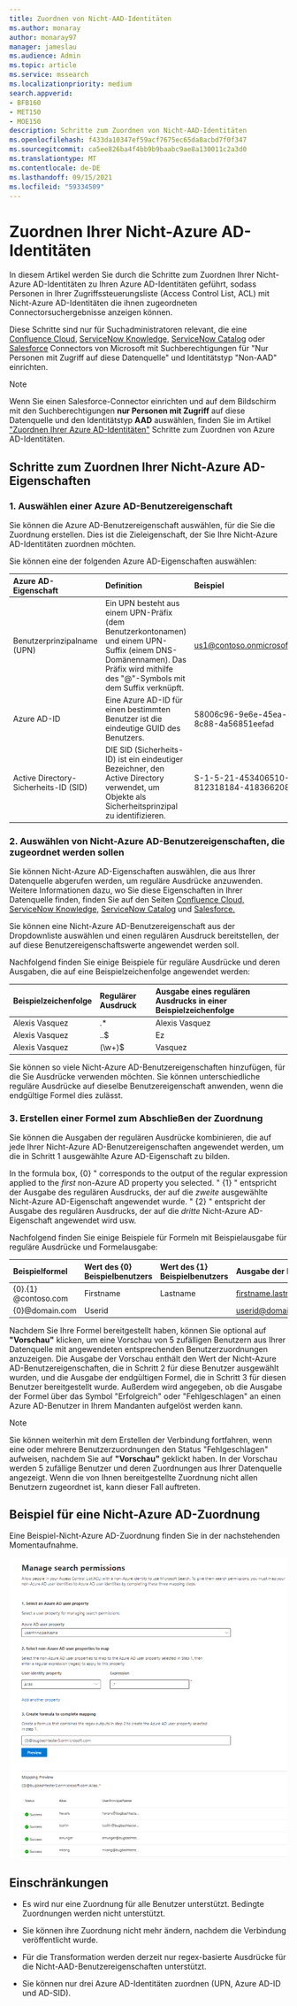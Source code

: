 ```yaml
---
title: Zuordnen von Nicht-AAD-Identitäten
ms.author: monaray
author: monaray97
manager: jameslau
ms.audience: Admin
ms.topic: article
ms.service: mssearch
ms.localizationpriority: medium
search.appverid:
- BFB160
- MET150
- MOE150
description: Schritte zum Zuordnen von Nicht-AAD-Identitäten
ms.openlocfilehash: f433da10347ef59acf7675ec65da8acbd7f0f347
ms.sourcegitcommit: ca5ee826ba4f4bb9b9baabc9ae8a130011c2a3d0
ms.translationtype: MT
ms.contentlocale: de-DE
ms.lasthandoff: 09/15/2021
ms.locfileid: "59334509"
---
```

# <a name="map-your-non-azure-ad-identities"></a>Zuordnen Ihrer Nicht-Azure AD-Identitäten  

In diesem Artikel werden Sie durch die Schritte zum Zuordnen Ihrer Nicht-Azure AD-Identitäten zu Ihren Azure AD-Identitäten geführt, sodass Personen in Ihrer Zugriffssteuerungsliste (Access Control List, ACL) mit Nicht-Azure AD-Identitäten die ihnen zugeordneten Connectorsuchergebnisse anzeigen können.

Diese Schritte sind nur für Suchadministratoren relevant, die eine [Confluence Cloud,](confluence-cloud-connector.md) [ServiceNow Knowledge,](servicenow-knowledge-connector.md) [ServiceNow Catalog](servicenow-catalog-connector.md) oder [Salesforce](salesforce-connector.md) Connectors von Microsoft mit Suchberechtigungen für "Nur Personen mit Zugriff auf diese Datenquelle" und Identitätstyp "Non-AAD" einrichten.

>[!NOTE]
>Wenn Sie einen Salesforce-Connector einrichten und auf dem Bildschirm mit den Suchberechtigungen **nur Personen mit Zugriff** auf diese Datenquelle und den Identitätstyp **AAD** auswählen, finden Sie im Artikel ["Zuordnen Ihrer Azure AD-Identitäten"](map-aad.md) Schritte zum Zuordnen von Azure AD-Identitäten.  

## <a name="steps-for-mapping-your-non-azure-ad-properties"></a>Schritte zum Zuordnen Ihrer Nicht-Azure AD-Eigenschaften

### <a name="1-select-an-azure-ad-user-property"></a>1. Auswählen einer Azure AD-Benutzereigenschaft  

Sie können die Azure AD-Benutzereigenschaft auswählen, für die Sie die Zuordnung erstellen. Dies ist die Zieleigenschaft, der Sie Ihre Nicht-Azure AD-Identitäten zuordnen möchten.  

Sie können eine der folgenden Azure AD-Eigenschaften auswählen:

| Azure AD-Eigenschaft    | Definition           | Beispiel         |
| :------------------- | :------------------- |:--------------- |
| Benutzerprinzipalname (UPN)  | Ein UPN besteht aus einem UPN-Präfix (dem Benutzerkontonamen) und einem UPN-Suffix (einem DNS-Domänennamen). Das Präfix wird mithilfe des "@"-Symbols mit dem Suffix verknüpft. | us1@contoso.onmicrosoft.com |
| Azure AD-ID                 | Eine Azure AD-ID für einen bestimmten Benutzer ist die eindeutige GUID des Benutzers.                 | 58006c96-9e6e-45ea-8c88-4a56851eefad            |
| Active Directory-Sicherheits-ID (SID)                  | DIE SID (Sicherheits-ID) ist ein eindeutiger Bezeichner, den Active Directory verwendet, um Objekte als Sicherheitsprinzipal zu identifizieren.                  | S-1-5-21-453406510-812318184-4183662089             |

### <a name="2-select-non-azure-ad-user-properties-to-map"></a>2. Auswählen von Nicht-Azure AD-Benutzereigenschaften, die zugeordnet werden sollen

Sie können Nicht-Azure AD-Eigenschaften auswählen, die aus Ihrer Datenquelle abgerufen werden, um reguläre Ausdrücke anzuwenden. Weitere Informationen dazu, wo Sie diese Eigenschaften in Ihrer Datenquelle finden, finden Sie auf den Seiten [Confluence Cloud,](confluence-cloud-connector.md) [ServiceNow Knowledge,](servicenow-knowledge-connector.md) [ServiceNow Catalog](servicenow-catalog-connector.md) und [Salesforce.](salesforce-connector.md)  

Sie können eine Nicht-Azure AD-Benutzereigenschaft aus der Dropdownliste auswählen und einen regulären Ausdruck bereitstellen, der auf diese Benutzereigenschaftswerte angewendet werden soll.

Nachfolgend finden Sie einige Beispiele für reguläre Ausdrücke und deren Ausgaben, die auf eine Beispielzeichenfolge angewendet werden: 

| Beispielzeichenfolge                  | Regulärer Ausdruck                 | Ausgabe eines regulären Ausdrucks in einer Beispielzeichenfolge           |
| :------------------- | :------------------- |:---------------|
| Alexis Vasquez  | .* | Alexis Vasquez |
| Alexis Vasquez                 | ..$                 | Ez            |
| Alexis Vasquez                  | (\w+)$                  | Vasquez             |

Sie können so viele Nicht-Azure AD-Benutzereigenschaften hinzufügen, für die Sie Ausdrücke verwenden möchten. Sie können unterschiedliche reguläre Ausdrücke auf dieselbe Benutzereigenschaft anwenden, wenn die endgültige Formel dies zulässt.  

### <a name="3-create-formula-to-complete-mapping"></a>3. Erstellen einer Formel zum Abschließen der Zuordnung

Sie können die Ausgaben der regulären Ausdrücke kombinieren, die auf jede Ihrer Nicht-Azure AD-Benutzereigenschaften angewendet werden, um die in Schritt 1 ausgewählte Azure AD-Eigenschaft zu bilden.

In the formula box, {0} " corresponds to the output of the regular expression applied to the *first* non-Azure AD property you selected. " {1} " entspricht der Ausgabe des regulären Ausdrucks, der auf die *zweite* ausgewählte Nicht-Azure AD-Eigenschaft angewendet wurde. " {2} " entspricht der Ausgabe des regulären Ausdrucks, der auf die *dritte* Nicht-Azure AD-Eigenschaft angewendet wird usw.  

Nachfolgend finden Sie einige Beispiele für Formeln mit Beispielausgabe für reguläre Ausdrücke und Formelausgabe: 

| Beispielformel                  | Wert des {0} Beispielbenutzers                 | Wert des {1} Beispielbenutzers           | Ausgabe der Formel                  |
| :------------------- | :------------------- |:---------------|:---------------|
| {0}.{1} @contoso.com  | Firstname | Lastname |firstname.lastname@contoso.com
| {0}@domain.com                 | Userid                 |             |userid@domain.com

Nachdem Sie Ihre Formel bereitgestellt haben, können Sie optional auf **"Vorschau"** klicken, um eine Vorschau von 5 zufälligen Benutzern aus Ihrer Datenquelle mit angewendeten entsprechenden Benutzerzuordnungen anzuzeigen. Die Ausgabe der Vorschau enthält den Wert der Nicht-Azure AD-Benutzereigenschaften, die in Schritt 2 für diese Benutzer ausgewählt wurden, und die Ausgabe der endgültigen Formel, die in Schritt 3 für diesen Benutzer bereitgestellt wurde. Außerdem wird angegeben, ob die Ausgabe der Formel über das Symbol "Erfolgreich" oder "Fehlgeschlagen" an einen Azure AD-Benutzer in Ihrem Mandanten aufgelöst werden kann.  

>[!NOTE]
>Sie können weiterhin mit dem Erstellen der Verbindung fortfahren, wenn eine oder mehrere Benutzerzuordnungen den Status "Fehlgeschlagen" aufweisen, nachdem Sie auf **"Vorschau"** geklickt haben. In der Vorschau werden 5 zufällige Benutzer und deren Zuordnungen aus Ihrer Datenquelle angezeigt. Wenn die von Ihnen bereitgestellte Zuordnung nicht allen Benutzern zugeordnet ist, kann dieser Fall auftreten.

## <a name="sample-non-azure-ad-mapping"></a>Beispiel für eine Nicht-Azure AD-Zuordnung

Eine Beispiel-Nicht-Azure AD-Zuordnung finden Sie in der nachstehenden Momentaufnahme.

![Beispielmomentaufnahme zum Ausfüllen der Nicht-Azure AD-Zuordnungsseite.](media/non-aad-mapping.png)

## <a name="limitations"></a>Einschränkungen  

- Es wird nur eine Zuordnung für alle Benutzer unterstützt. Bedingte Zuordnungen werden nicht unterstützt.  

- Sie können ihre Zuordnung nicht mehr ändern, nachdem die Verbindung veröffentlicht wurde.  

- Für die Transformation werden derzeit nur regex-basierte Ausdrücke für die Nicht-AAD-Benutzereigenschaften unterstützt.

- Sie können nur drei Azure AD-Identitäten zuordnen (UPN, Azure AD-ID und AD-SID).